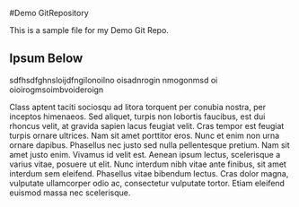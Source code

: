 #Demo GitRepository

This is a sample file for my Demo Git Repo.

## Ipsum Below
sdfhsdfghnsloijdfngilonoilno	oisadnrogin nmogonmsd oi oioirogmsoimbvoideroign  

Class aptent taciti sociosqu ad litora torquent per conubia nostra, per inceptos himenaeos. Sed aliquet, turpis non lobortis faucibus, est dui rhoncus velit, at gravida sapien lacus feugiat velit. Cras tempor est feugiat turpis ornare ultrices. Nam sit amet porttitor eros. Nunc et enim non urna ornare dapibus. Phasellus nec justo sed nulla pellentesque pretium. Nam sit amet justo enim. Vivamus id velit est. Aenean ipsum lectus, scelerisque a varius vitae, posuere ut elit. Nunc interdum nibh vitae ante finibus, sit amet interdum sem eleifend. Phasellus vitae bibendum lectus. Cras dolor magna, vulputate ullamcorper odio ac, consectetur vulputate tortor. Etiam eleifend euismod massa nec scelerisque. 
